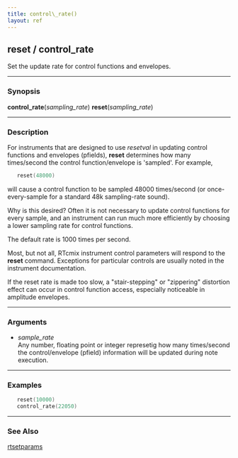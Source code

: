 ```yaml
---
title: control\_rate()
layout: ref
---
```


## reset / control\_rate

Set the update rate for control functions and envelopes.

-----

### Synopsis

**control\_rate**(*sampling\_rate*)
**reset**(*sampling\_rate*)  

-----

### Description

For instruments that are designed to use *resetval* in updating control
functions and envelopes (pfields), **reset** determines how many
times/second the control function/envelope is 'sampled'. For example,

```cpp
   reset(48000)
```

will cause a control function to be sampled 48000 times/second (or
once-every-sample for a standard 48k sampling-rate sound).

Why is this desired? Often it is not necessary to update control
functions for every sample, and an instrument can run much more
efficiently by choosing a lower sampling rate for control functions.

The default rate is 1000 times per second.

Most, but not all, RTcmix instrument control parameters will respond to
the **reset** command. Exceptions for particular controls are usually
noted in the instrument documentation.

If the reset rate is made too slow, a "stair-stepping" or "zippering"
distortion effect can occur in control function access, especially
noticeable in amplitude envelopes.

-----

### Arguments

  - *sample\_rate*  
    Any number, floating point or integer represetig how many
    times/second the control/envelope (pfield) information will be
    updated during note execution.

-----

### Examples

```cpp
   reset(10000)
   control_rate(22050)
```

-----

### See Also

[rtsetparams](rtsetparams.html)
